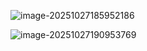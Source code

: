 ![image-20251027185952186](/home/ethan/ros2/chapt4/chapt4_ws/src/demo_cpp_service/src/md_image/image-20251027185952186.png)

![image-20251027190953769](/home/ethan/ros2/chapt4/chapt4_ws/src/demo_cpp_service/src/md_image/image-20251027190953769.png)
